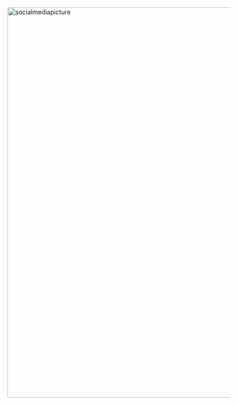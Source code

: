 <img width="879" alt="socialmediapicture" src="https://github.com/user-attachments/assets/8e1c858b-5aa5-4579-aeef-13d2c4f34db7">

